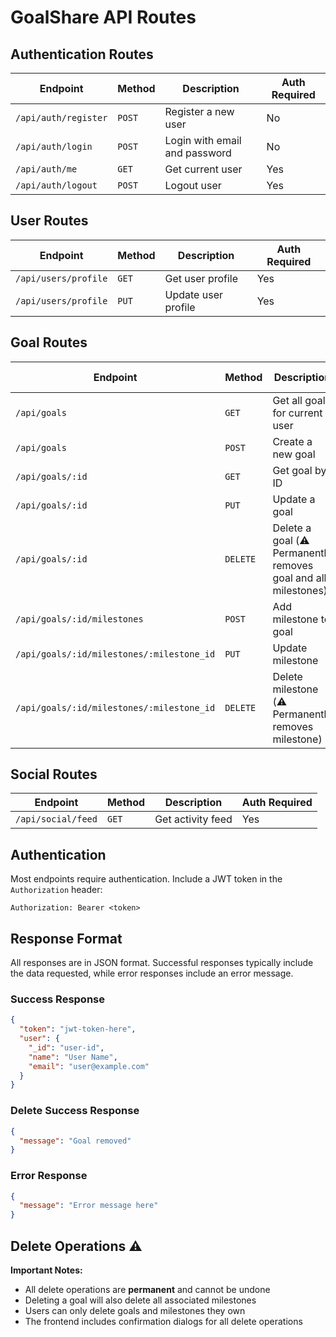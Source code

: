 # GoalShare API Routes

## Authentication Routes

| Endpoint | Method | Description | Auth Required |
|----------|--------|-------------|--------------|
| `/api/auth/register` | `POST` | Register a new user | No |
| `/api/auth/login` | `POST` | Login with email and password | No |
| `/api/auth/me` | `GET` | Get current user | Yes |
| `/api/auth/logout` | `POST` | Logout user | Yes |

## User Routes

| Endpoint | Method | Description | Auth Required |
|----------|--------|-------------|--------------|
| `/api/users/profile` | `GET` | Get user profile | Yes |
| `/api/users/profile` | `PUT` | Update user profile | Yes |

## Goal Routes

| Endpoint | Method | Description | Auth Required |
|----------|--------|-------------|--------------|
| `/api/goals` | `GET` | Get all goals for current user | Yes |
| `/api/goals` | `POST` | Create a new goal | Yes |
| `/api/goals/:id` | `GET` | Get goal by ID | Yes |
| `/api/goals/:id` | `PUT` | Update a goal | Yes |
| `/api/goals/:id` | `DELETE` | Delete a goal (⚠️ Permanently removes goal and all milestones) | Yes |
| `/api/goals/:id/milestones` | `POST` | Add milestone to goal | Yes |
| `/api/goals/:id/milestones/:milestone_id` | `PUT` | Update milestone | Yes |
| `/api/goals/:id/milestones/:milestone_id` | `DELETE` | Delete milestone (⚠️ Permanently removes milestone) | Yes |

## Social Routes

| Endpoint | Method | Description | Auth Required |
|----------|--------|-------------|--------------|
| `/api/social/feed` | `GET` | Get activity feed | Yes |

## Authentication

Most endpoints require authentication. Include a JWT token in the `Authorization` header:

```
Authorization: Bearer <token>
```

## Response Format

All responses are in JSON format. Successful responses typically include the data requested, while error responses include an error message.

### Success Response

```json
{
  "token": "jwt-token-here",
  "user": {
    "_id": "user-id",
    "name": "User Name",
    "email": "user@example.com"
  }
}
```

### Delete Success Response

```json
{
  "message": "Goal removed"
}
```

### Error Response

```json
{
  "message": "Error message here"
}
```

## Delete Operations ⚠️

**Important Notes:**
- All delete operations are **permanent** and cannot be undone
- Deleting a goal will also delete all associated milestones
- Users can only delete goals and milestones they own
- The frontend includes confirmation dialogs for all delete operations 